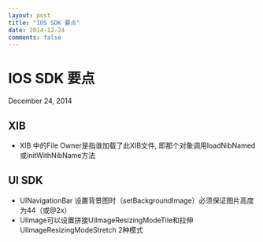 ```yaml
---
layout: post
title: "IOS SDK 要点"
date: 2014-12-24
comments: false
---
```

# IOS SDK 要点
December 24, 2014

## XIB
* XIB 中的File Owner是指谁加载了此XIB文件, 即那个对象调用loadNibNamed或initWithNibName方法


## UI SDK
* UINavigationBar 设置背景图时（setBackgroundImage）必须保证图片高度为44（或@2x）
* UIImage可以设置拼接UIImageResizingModeTile和拉伸UIImageResizingModeStretch 2种模式